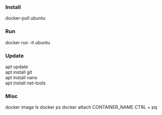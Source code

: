 ### Install
docker-pull ubuntu


### Run
docker run -it ubuntu


### Update
apt update  
apt install git  
apt install nano  
apt install net-tools  


### Misc
docker image ls
docker ps
docker attach CONTAINER_NAME
CTRL + pq

